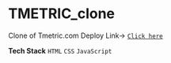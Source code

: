 # TMETRIC_clone

Clone of Tmetric.com 
Deploy Link-> [`Click here`](https://tmetri-by-nitinsharma.netlify.app/)

**Tech Stack**
`HTML`
`CSS`
`JavaScript`
